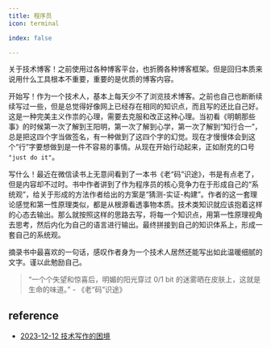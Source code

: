 ```yaml
---
title: 程序员
icon: terminal

index: false

---
```


<!-- more -->

  关于技术博客！之前使用过各种博客平台，也折腾各种博客框架。但是回归本质来说用什么工具根本不重要，重要的是优质的博客内容。

  开始写！作为一个技术人，基本上每天少不了浏览技术博客。之前也自己也断断续续写过一些，但是总觉得好像网上已经存在相同的知识点，而且写的还比自己好。这是一种完美主义作祟的心理，需要去克服和改正这种心理。当初看《明朝那些事》的时候第一次了解到王阳明，第一次了解到心学，第一次了解到“知行合一”，总是把这四个字当做签名，有一种做到了这四个字的幻觉。现在才慢慢体会到这个“行”字要想做到是一件不容易的事情。从现在开始行动起来，正如耐克的口号 `"just do it"`。

  写什么！最近在微信读书上无意间看到了一本书《老“码”识途》，书是有点老了，但是内容却不过时。书中作者讲到了作为程序员的核心竞争力在于形成自己的“系统观”，给关于形成的方法作者给出的方案是“猜测-实证-构建”。作者的这一套理论感觉和第一性原理类似，都是从根源看透事物本质。技术类知识就应该抱着这样的心态去输出。那么就按照这样的思路去写，将每一个知识点，用第一性原理视角去思考，然后内化为自己的语言进行输出。最终拼接到自己的知识体系上，形成一套自己的系统观。
  
  摘录书中最喜欢的一句话，感叹作者身为一个技术人居然还能写出如此温暖细腻的文字。谨以此勉励自己。
  > “一个个失望和惊喜后，明媚的阳光穿过 0/1 bit 的迷雾晒在皮肤上，这就是生命的味道。” - 《老“码”识途》

## reference

- [2023-12-12 技术写作的困境](https://mp.weixin.qq.com/s/sg3iR8_b8eHTy4Yn06rNRg)